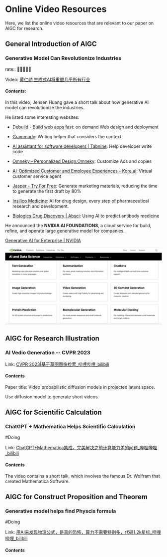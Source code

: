 # Online Video Resources



Here, we list the online video resources that are relevant to our paper on AIGC for research.



## General Introduction of AIGC

### Generative Model Can Revolutionize Industries

rate:: 🌟🌟🌟🌟🌟

Video: [黄仁勋 生成式AI将重塑几乎所有行业](https://www.bilibili.com/video/BV1Hs4y1J7vf/?share_source=copy_web&vd_source=ec326eb231ce641ac970740d9f56f05c)

#### Contents:

In this video, Jensen Huang gave a short talk about how generative AI model can revolutionize the industries.

He listed some interesting websites:

- [Debuild - Build web apps fast](https://debuild.app/): on demand Web design and deployment 

- [Grammarly](https://app.grammarly.com/): Writing helper that considers the context.

- [AI assistant for software developers | Tabnine](https://www.tabnine.com/): Help developer write code
- [Omneky - Personalized Design:Omneky](https://www.omneky.com/): Customize Ads and copies
- [AI-Optimized Customer and Employee Experiences - Kore.ai](https://kore.ai/): Virtual customer service agent
- [Jasper - Try For Free](https://www.jasper.ai/free-trial?_from=ads&fp_sid=1-g-CjwKCAjw3POhBhBQEiwAqTCuBv6vmasjLJsdhI3wzvfLV26sWD3v9NF43wJfPCoKCqvsJ8gLu6JYLRoC5VQQAvD_BwE): Generate marketing materials, reducing the time to generate the first draft by 80%
- [Insilico Medicine](https://insilico.com/): AI for drug design, every step of pharmaceutical research and development.
-  [Biologics Drug Discovery | Absci](https://www.absci.com/): Using AI to predict antibody medicine

He announced the **NVIDIA AI FOUNDATIONS**, a cloud service for build, refine, and operate large generative model for companies.

[Generative AI for Enterprise | NVIDIA](https://www.nvidia.com/en-sg/ai-data-science/generative-ai/)

![image-20230417214024293](./Online_Video_Resources.assets/image-20230417214024293.png)

## AIGC for Research Illustration



### AI Vedio Generation -- CVPR 2023

Link: [CVPR 2023|基于草图图像检索_哔哩哔哩_bilibili](https://www.bilibili.com/video/BV15o4y1H7LA/?spm_id_from=333.999.0.0)

#### Contents

Paper title: Video probabilistic diffusion models in projected latent space.

Use diffusion model to generate short videos.



## AIGC for Scientific Calculation

### ChatGPT + Mathematica Helps Scientific Calculation

#Doing

Link: [ChatGPT+Mathematica集成，完美解决之前计算能力差的问题_哔哩哔哩_bilibili](https://www.bilibili.com/video/BV1ov4y1G7hv/?spm_id_from=333.999.0.0&vd_source=57ac3ae5415445af2ffe1e61e1722d73)

#### Contents

The video contains a short talk, which involves the famous Dr. Wolfram that created Mathematica Software.



## AIGC for Construct Proposition and Theorem

### Generative model helps find Physcis formula

#Doing

Link: [用AI来发现物理公式，是真的恐怖，算力不需要特别多，代码1.2k星标_哔哩哔哩_bilibili](https://www.bilibili.com/video/BV1Bo4y1W7Er/?spm_id_from=333.999.0.0&vd_source=57ac3ae5415445af2ffe1e61e1722d73)

#### Contents

